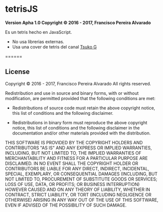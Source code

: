 tetrisJS
======
**Version Apha 1.0 Copyright © 2016 - 2017, Francisco Pereira Alvarado**

Es un tetris hecho en JavaScript.

* No usa librerias externas. 
* Usa una cover de tetris del canal [Tsuko G](https://www.youtube.com/channel/UCeONfStw8OrYUwD5Fd9gX7Q)


======
## License
Copyright © 2016 - 2017, Francisco Pereira Alvarado
All rights reserved.

Redistribution and use in source and binary forms, with or without
modification, are permitted provided that the following conditions are met:

* Redistributions of source code must retain the above copyright notice, this
  list of conditions and the following disclaimer.

* Redistributions in binary form must reproduce the above copyright notice,
  this list of conditions and the following disclaimer in the documentation
  and/or other materials provided with the distribution.

THIS SOFTWARE IS PROVIDED BY THE COPYRIGHT HOLDERS AND CONTRIBUTORS "AS IS"
AND ANY EXPRESS OR IMPLIED WARRANTIES, INCLUDING, BUT NOT LIMITED TO, THE
IMPLIED WARRANTIES OF MERCHANTABILITY AND FITNESS FOR A PARTICULAR PURPOSE
ARE DISCLAIMED. IN NO EVENT SHALL THE COPYRIGHT HOLDER OR CONTRIBUTORS BE
LIABLE FOR ANY DIRECT, INDIRECT, INCIDENTAL, SPECIAL, EXEMPLARY, OR
CONSEQUENTIAL DAMAGES (INCLUDING, BUT NOT LIMITED TO, PROCUREMENT OF
SUBSTITUTE GOODS OR SERVICES; LOSS OF USE, DATA, OR PROFITS; OR BUSINESS
INTERRUPTION) HOWEVER CAUSED AND ON ANY THEORY OF LIABILITY, WHETHER IN
CONTRACT, STRICT LIABILITY, OR TORT (INCLUDING NEGLIGENCE OR OTHERWISE)
ARISING IN ANY WAY OUT OF THE USE OF THIS SOFTWARE, EVEN IF ADVISED OF THE
POSSIBILITY OF SUCH DAMAGE.
